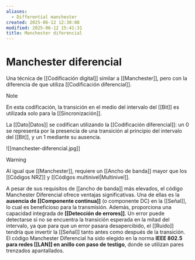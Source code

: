 ```yaml
---
aliases:
  - Differential manchester
created: 2025-06-12 12:30:08
modified: 2025-06-12 15:41:31
title: Manchester diferencial
---
```


# Manchester diferencial

Una técnica de [[Codificación digital]] similar a [[Manchester]], pero con la diferencia de que utiliza [[Codificación diferencial]].

> [!note]
> En esta codificación, la transición en el medio del intervalo del [[Bit]] es utilizada solo para la [[Sincronización]].

La [[Dato|Datos]] se codifican utilizando la [[Codificación diferencial]]: un $0$ se representa por la presencia de una transición al principio del intervalo del [[Bit]], y un $1$ mediante su ausencia.

![[manchester-diferencial.jpg]]

> [!warning]
> Al igual que [[Manchester]], requiere un [[Ancho de banda]] mayor que los [[Códigos NRZ]] y [[Códigos multinivel|Multinivel]].

A pesar de sus requisitos de [[ancho de banda]] más elevados, el código Manchester Diferencial ofrece ventajas significativas. Una de ellas es la **ausencia de [[Componente continua]]** (o componente DC) en la [[Señal]], lo cual es beneficioso para la transmisión. Además, proporciona una capacidad integrada de **[[Detección de errores]]**. Un error puede detectarse si no se encuentra la transición esperada en la mitad del intervalo, ya que para que un error pasara desapercibido, el [[Ruido]] tendría que invertir la [[Señal]] tanto antes como después de la transición. El código Manchester Diferencial ha sido elegido en la norma **IEEE 802.5 para redes [[LAN]] en anillo con paso de testigo**, donde se utilizan pares trenzados apantallados.
